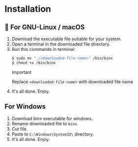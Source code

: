 # Installation

## 🐧 For GNU-Linux / macOS

1) Download the executable file suitable for your system.
2) Open a terminal in the downloaded file directory.
3) Run this commands in terminal:<br>
    ```bash
    $ sudo mv "./<downloaded-file-name>" /bin/binx
    $ chmod +x /bin/binx
    ```
    > [!IMPORTANT]
    > Replace `<downloaded-file-name>` with downloaded file name
4) It's all done. Enjoy.

## For Windows

1) Download binx executable for windows.
2) Rename downloaded file to `binx`.
3) Cut file.
4) Paste to `C:\Windows\System32\` directory.
5) It's all done. Enjoy.